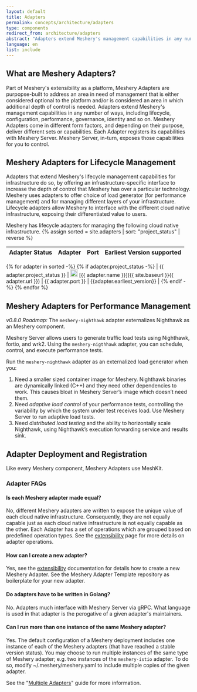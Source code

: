 ```yaml
---
layout: default
title: Adapters
permalink: concepts/architecture/adapters
type: components
redirect_from: architecture/adapters
abstract: "Adapters extend Meshery's management capabilities in any number of ways, including lifecycle, configuration, performance, governance, identity..."
language: en
list: include
---
```


## What are Meshery Adapters?

Part of Meshery's extensibility as a platform, Meshery Adapters are purpopse-built to address an area in need of management that is either considered optional to the platform and/or is considered an area in which additional depth of control is needed. Adapters extend Meshery's management capabilities in any number of ways, including lifecycle, configuration, performance, governance, identity and so on. Meshery Adapters come in different form factors, and depending on their purpose, deliver different sets or capabilities. Each Adapter registers its capabilities with Meshery Server. Meshery Server, in-turn, exposes those capabilities for you to control.

## Meshery Adapters for Lifecycle Management

Adapters that extend Meshery's lifecycle management capabilities for infrastructure do so, by offering an infrastructure-specific interface to increase the depth of control that Meshery has over a particular technology. Meshery uses adapters to offer choice of load generator (for performance management) and for managing different layers of your infrastructure. Lifecycle adapters allow Meshery to interface with the different cloud native infrastructure, exposing their differentiated value to users.

Meshery has lifecycle adapters for managing the following cloud native infrastructure.
{% assign sorted = site.adapters | sort: "project_status" | reverse %}

| Adapter Status | Adapter | Port | Earliest Version supported |
| :------------: | :----------: | :--: | :------------------------: |
{% for adapter in sorted -%}
{% if adapter.project_status -%}
| {{ adapter.project_status }} | <img src="{{ adapter.image }}" style="width:20px" data-logo-for-dark="{{ adapter.white_image }}" data-logo-for-light="{{ adapter.image }}" id="logo-dark-light" loading="lazy"/> [{{ adapter.name }}]({{ site.baseurl }}{{ adapter.url }}) | {{ adapter.port }} | {{adapter.earliest_version}} |
{% endif -%}
{% endfor %}

## Meshery Adapters for Performance Management

_v0.8.0 Roadmap:_ The `meshery-nighthawk` adapter externalizes Nighthawk as an Meshery component.

Meshery Server allows users to generate traffic load tests using Nighthawk, fortio, and wrk2. Using the `meshery-nigthhawk` adapter, you can schedule, control, and execute performance tests.

Run the `meshery-nighthawk` adapter as an externalized load generator when you: 

1. Need a smaller sized container image for Meshery. Nighthawk binaries are dynamically linked (C++) and they need other dependencies to work. This causes bloat in Meshery Server’s image which doesn’t need them.
1. Need *adaptive load control* of your performance tests, controlling the variability by which the system under test receives load. Use Meshery Server to run adaptive load tests.
1. Need *distributed load testing* and the ability to horizontally scale Nighthawk, using Nighthawk’s execution forwarding service and results sink.

## Adapter Deployment and Registration

Like every Meshery component, Meshery Adapters use MeshKit.

### Adapter FAQs

#### Is each Meshery adapter made equal?

No, different Meshery adapters are written to expose the unique value of each cloud native infrastructure. Consequently, they are not equally capable just as each cloud native infrastructure is not equally capable as the other. Each Adapter has a set of operations which are grouped based on predefined operation types. See the [extensibility]({{site.baseurl}}/extensibility) page for more details on adapter operations.

#### How can I create a new adapter?

Yes, see the [extensibility]({{site.baseurl}}/extensibility) documentation for details how to create a new Meshery Adapter. See the Meshery Adapter Template repository as boilerplate for your new adapter.

#### Do adapters have to be written in Golang?

No. Adapters much interface with Meshery Server via gRPC. What language is used in that adapter is the perogative of a given adapter's maintainers.

#### Can I run more than one instance of the same Meshery adapter?

Yes. The default configuration of a Meshery deployment includes one instance of each of the Meshery adapters (that have reached a stable version status). You may choose to run multiple instances of the same type of Meshery adapter; e.g. two instances of the `meshery-istio` adapter. To do so, modify ~/.meshery/meshery.yaml to include multiple copies of the given adapter.

See the "[Multiple Adapters]({{site.baseurl}}/guides/installation/multiple-adapters)" guide for more information.
